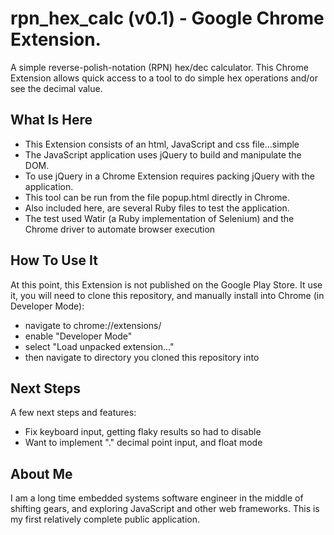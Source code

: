 # rpn_hex_calc (v0.1) - Google Chrome Extension.

A simple reverse-polish-notation (RPN) hex/dec calculator.  This Chrome Extension allows quick access to a tool to do simple hex operations and/or see the decimal value.

## What Is Here

- This Extension consists of an html, JavaScript and css file...simple
- The JavaScript application uses jQuery to build and manipulate the DOM.
- To use jQuery in a Chrome Extension requires packing jQuery with the application.
- This tool can be run from the file popup.html directly in Chrome.
- Also included here, are several Ruby files to test the application.
- The test used Watir (a Ruby implementation of Selenium) and the Chrome driver to automate browser execution

## How To Use It

At this point, this Extension is not published on the Google Play Store.  It use it, you will need to clone this repository, and manually install into Chrome (in Developer Mode):

- navigate to chrome://extensions/
- enable "Developer Mode"
- select "Load unpacked extension..."
- then navigate to directory you cloned this repository into

## Next Steps

A few next steps and features:

- Fix keyboard input, getting flaky results so had to disable
- Want to implement "." decimal point input, and float mode


## About Me
I am a long time embedded systems software engineer in the middle of shifting gears, and exploring JavaScript and other web frameworks.  This is my first relatively complete public application.
